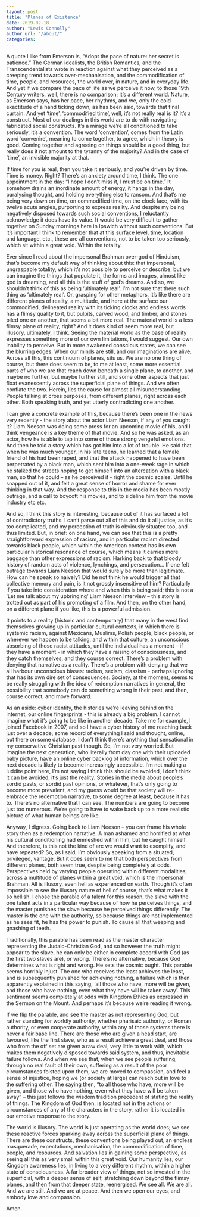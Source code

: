 ```yaml
---
layout: post
title: "Planes of Existence"
date: 2019-02-18
author: "Lewis Connolly"
author_url: "/about/"
categories:
---
```


A quote I like from Emerson is, “Adopt the pace of nature: her secret is patience.” The German idealists, the British Romantics, and the Transcendentalists wrote in reaction against what they perceived as a creeping trend towards over-mechanisation, and the commodification of time, people, and resources, the world over, in nature, and in everyday life. And yet if we compare the pace of life as we perceive it now, to those 19th Century writers, well, there is no comparison; it’s a different world. Nature, as Emerson says, has her pace, her rhythms, and we, only the cold exactitude of a hand ticking down, as has been said, towards that final curtain. And yet ‘time’, ‘commodified time’, well, it’s not really real is it? It’s a construct. Most of our dealings in this world are to do with navigating fabricated social constructs. It’s a mirage we’re all conditioned to take seriously, it’s a convention. The word ‘convention’, comes from the Latin word ‘convenire’, meaning to come together, to agree, which in theory is good. Coming together and agreeing on things should be a good thing, but really does it not amount to the tyranny of the majority? And in the case of ‘time’, an invisible majority at that.

If time for you is real, then you take it seriously, and you’re driven by time. Time is money. Right? There’s an anxiety around time, I think. The one appointment in the day: “I hope I don’t miss it, I must be on time.” It somehow drains an inordinate amount of energy, it hangs in the day, paralysing thought, and holding everything else to ransom. And that’s me being very down on time, on commodified time, on the clock face, with its twelve acute angles, purporting to express reality. And despite my being negatively disposed towards such social conventions, I reluctantly acknowledge it does have its value. It would be very difficult to gather together on Sunday mornings here in Ipswich without such conventions. But it’s important I think to remember that at this surface level, time, location and language, etc., these are all conventions, not to be taken too seriously, which sit within a great void. Within the totality.

Ever since I read about the impersonal Brahman over-god of Hinduism, that’s become my default way of thinking about this: that impersonal, ungraspable totality, which it’s not possible to perceive or describe, but we can imagine the things that populate it, the forms and images, almost like god is dreaming, and all this is the stuff of god’s dreams. And so, we shouldn’t think of this as being ‘ultimately real’. I’m not sure that there such thing as ‘ultimately real’. Or, grasping for other metaphors, it’s like there are different planes of reality, a multitude, and here at the surface our commodified, delineated reality with its ticking clocks and endless words has a flimsy quality to it, but pulpits, carved wood, and timber, and stones piled one on another, that seems a bit more real. The material world is a less flimsy plane of reality, right? And it does kind of seem more real, but illusory, ultimately, I think. Seeing the material world as the base of reality expresses something more of our own limitations, I would suggest. Our own inability to perceive. But in more awakened conscious states, we can see the blurring edges. When our minds are still, and our imaginations are alive. Across all this, this continuum of planes, sits us. We are no one thing of course, but there does seem to be, to me at least, some more essential parts of who we are that reach down beneath a single plane, to another, and maybe no further, but maybe further still, and some other aspects that just float evanescently across the superficial plane of things. And we often conflate the two. Herein, lies the cause for almost all misunderstanding. People talking at cross purposes, from different planes, right across each other. Both speaking truth, and yet utterly contradicting one another.

I can give a concrete example of this, because there’s been one in the news very recently - the story about the actor Liam Neeson, if any of you caught it? Liam Neeson was doing some press for an upcoming movie of his, and I think vengeance is a key theme of that movie. And so he was asked, as an actor, how he is able to tap into some of those strong vengeful emotions. And then he told a story which has got him into a lot of trouble. He said that when he was much younger, in his late teens, he learned that a female friend of his had been raped, and that the attack happened to have been perpetrated by a black man, which sent him into a one-week rage in which he stalked the streets hoping to get himself into an altercation with a black man, so that he could – as he perceived it - right the cosmic scales. Until he snapped out of it, and felt a great sense of horror and shame for ever thinking in that way. And the response to this in the media has been mostly outrage, and a call to boycott his movies, and to sideline him from the movie industry etc etc.

And so, I think this story is interesting, because out of it has surfaced a lot of contradictory truths. I can’t parse out all of this and do it all justice, as it’s too complicated, and my perception of truth is obviously situated too, and thus limited. But, in brief: on one hand, we can see that this is a pretty straightforward expression of racism, and in particular racism directed towards black people, which within the American context has its own particular historical resonance of course, which means it carries more baggage than other expressions of racism. Harking back to that bloody history of random acts of violence, lynchings, and persecution… If one felt outrage towards Liam Neeson that would surely be more than legitimate. How can he speak so naively? Did he not think he would trigger all that collective memory and pain, is it not grossly insensitive of him? Particularly if you take into consideration where and when this is being said; this is not a ‘Let me talk about my upbringing’ Liam Neeson interview – this story is trotted out as part of his promoting of a film. And then, on the other hand, on a different plane if you like, this is a powerful admission.

It points to a reality (historic and contemporary) that many in the west find themselves growing up in particular cultural contexts, in which there is systemic racism, against Mexicans, Muslims, Polish people, black people, or wherever we happen to be talking, and within that culture, an unconscious absorbing of those racist attitudes, until the individual has a moment – if they have a moment - in which they have a raising of consciousness, and they catch themselves, and they course correct. There’s a problem with denying that narrative as a reality. There’s a problem with denying that we all harbour unconscious biases: racism, sexism, classism - perhaps ignoring that has its own dire set of consequences. Society, at the moment, seems to be really struggling with the idea of redemption narratives in general, the possibility that somebody can do something wrong in their past, and then, course correct, and move forward.

As an aside: cyber identity, the histories we’re leaving behind on the internet, our online fingerprints - this is already a big problem. I cannot imagine what it’s going to be like in another decade. Take me for example, I joined Facebook in 2007, and so I have a cyber history of me reaching back just over a decade, some record of everything I said and thought, online, out there on some database. I don’t think there’s anything that sensational in my conservative Christian past though. So, I’m not very worried. But imagine the next generation, who literally from day one with their uploaded baby picture, have an online cyber backlog of information, which over the next decade is likely to become increasingly accessible. I’m not making a luddite point here, I’m not saying I think this should be avoided, I don’t think it can be avoided, it’s just the reality. Stories in the media about people’s sordid pasts, or sordid past opinions, or whatever, that’s only going to become more prevalent, and my guess would be that society will re- embrace the redemption narrative, to some degree at least, because it has to. There’s no alternative that I can see. The numbers are going to become just too numerous. We’re going to have to wake back up to a more realistic picture of what human beings are like.

Anyway, I digress. Going back to Liam Neeson – you can frame his whole story then as a redemption narrative. A man ashamed and horrified at what his cultural conditioning had enmeshed within him, but he caught himself. And therefore, is this not the kind of arc we would want to exemplify, and have repeated? So, as I said, I’m obviously speaking from a situated, privileged, vantage. But it does seem to me that both perspectives from different planes, both seem true, despite being completely at odds. Perspectives held by varying people operating within different modalities, across a multitude of planes within a great void, which is the impersonal Brahman. All is illusory, even hell as experienced on earth. Though it’s often impossible to see the illusory nature of hell of course, that’s what makes it so hellish. I chose the parable of a talent for this reason, the slave with the one talent acts in a particular way because of how he perceives things, and the master punishes the slave because he perceived things differently. The master is the one with the authority, so because things are not implemented as he sees fit, he has the power to punish. To cause all that weeping and gnashing of teeth.

Traditionally, this parable has been read as the master character representing the Judaic-Christian God, and so however the truth might appear to the slave, he can only be either in complete accord with God (as the first two slaves are), or wrong. There’s no alternative, because God determines what is right and wrong. He sets the cosmic ought. This parable seems horribly injust. The one who receives the least achieves the least, and is subsequently punished for achieving nothing, a failure which is then apparently explained in this saying, ‘all those who have, more will be given, and those who have nothing, even what they have will be taken away’. This sentiment seems completely at odds with Kingdom Ethics as expressed in the Sermon on the Mount. And perhaps it’s because we’re reading it wrong.

If we flip the parable, and see the master as not representing God, but rather standing for worldly authority, whether pharisaic authority, or Roman authority, or even cooperate authority, within any of those systems there is never a fair base line. There are those who are given a head start, are favoured, like the first slave, who as a result achieve a great deal, and those who from the off set are given a raw deal, very little to work with, which makes them negatively disposed towards said system, and thus, inevitable failure follows. And when we see that, when we see people suffering, through no real fault of their own, suffering as a result of the poor circumstances foisted upon them, we are moved to compassion, and feel a sense of injustice, hoping we (or society at large) can reach out in love to the suffering other. The saying then, “to all those who have, more will be given, and those who have nothing, even what they have will be taken away” – this just follows the wisdom tradition precedent of stating the reality of things. The Kingdom of God then, is located not in the actions or circumstances of any of the characters in the story, rather it is located in our emotive response to the story.

The world is illusory. The world is just operating as the world does; we see these reactive forces sparking away across the superficial plane of things. There are these constructs, these conventions being played out, an endless masquerade, expectations, mechanisation, the commodification of time, people, and resources. And salvation lies in gaining some perspective, as seeing all this as very small within this great void. Our humanity lies, our Kingdom awareness lies, in living to a very different rhythm, within a higher state of consciousness. A far broader view of things, not so invested in the superficial, with a deeper sense of self, stretching down beyond the flimsy planes, and then from that deeper state, reenergised. We see all. We are all. And we are still. And we are at peace. And then we open our eyes, and embody love and compassion.

Amen.